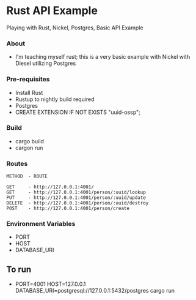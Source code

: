 # Rust API Example
Playing with Rust, Nickel, Postgres, Basic API Example

### About
 - I'm teaching myself rust; this is a very basic example with Nickel with Diesel utilizing Postgres

### Pre-requisites
 - Install Rust
 - Rustup to nightly build required
 - Postgres
  - CREATE EXTENSION IF NOT EXISTS "uuid-ossp";

### Build
- cargo build
- cargon run

### Routes
```
METHOD  - ROUTE

GET     - http://127.0.0.1:4001/
GET     - http://127.0.0.1:4001/person/:uuid/lookup
PUT     - http://127.0.0.1:4001/person/:uuid/update
DELETE  - http://127.0.0.1:4001/person/:uuid/destroy
POST    - http://127.0.0.1:4001/person/create

```

### Environment Variables
  - PORT
  - HOST
  - DATABASE_URI

## To run
 - PORT=4001 HOST=127.0.0.1 DATABASE_URI=postgresql://127.0.0.1:5432/postgres cargo run
